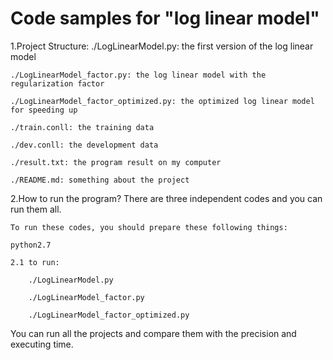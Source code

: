 # Code samples for "log linear model"

1.Project Structure:
	./LogLinearModel.py: the first version of the log linear model

	./LogLinearModel_factor.py: the log linear model with the regularization factor
	
	./LogLinearModel_factor_optimized.py: the optimized log linear model for speeding up
	
	./train.conll: the training data
	
	./dev.conll: the development data
	
	./result.txt: the program result on my computer
	
	./README.md: something about the project

2.How to run the program?
	There are three independent codes and you can run them all.
	
	To run these codes, you should prepare these following things:
	
	python2.7
	
	2.1 to run:
	
		./LogLinearModel.py
	
		./LogLinearModel_factor.py
	
		./LogLinearModel_factor_optimized.py

You can run all the projects and compare them with the precision and executing time.

